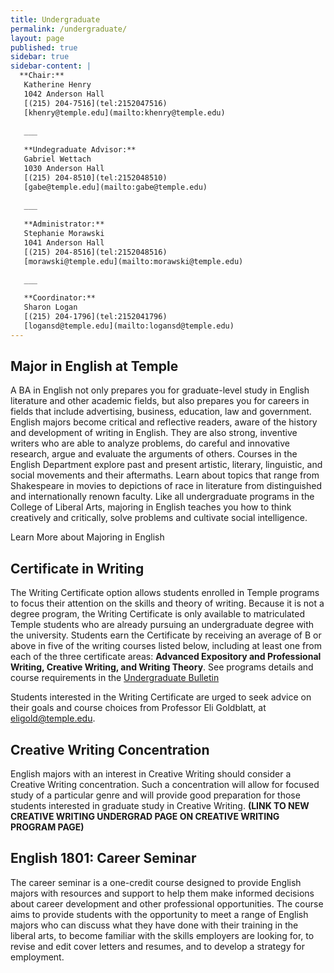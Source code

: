 ```yaml
---
title: Undergraduate
permalink: /undergraduate/
layout: page
published: true
sidebar: true
sidebar-content: |
  **Chair:**  
   Katherine Henry  
   1042 Anderson Hall  
   [(215) 204-7516](tel:2152047516)  
   [khenry@temple.edu](mailto:khenry@temple.edu)  
   
   ___
   
   **Undegraduate Advisor:**  
   Gabriel Wettach  
   1030 Anderson Hall  
   [(215) 204-8510](tel:2152048510)  
   [gabe@temple.edu](mailto:gabe@temple.edu)  
   
   ___
   
   **Administrator:**  
   Stephanie Morawski  
   1041 Anderson Hall   
   [(215) 204-8516](tel:2152048516)  
   [morawski@temple.edu](mailto:morawski@temple.edu)  
   
   ___

   **Coordinator:**  
   Sharon Logan      
   [(215) 204-1796](tel:2152041796)   
   [logansd@temple.edu](mailto:logansd@temple.edu)
---
```

## Major in English at Temple
A BA in English not only prepares you for graduate-level study in English literature and other academic fields, but also prepares you for careers in fields that include advertising, business, education, law and government. English majors become critical and reflective readers, aware of the history and development of writing in English. They are also strong, inventive writers who are able to analyze problems, do careful and innovative research, argue and evaluate the arguments of others. Courses in the English Department explore past and present
artistic, literary, linguistic, and social movements and their aftermaths. Learn about topics that range from Shakespeare in movies to depictions of race in literature from distinguished and internationally renown faculty. Like all undergraduate programs in the College of Liberal Arts, majoring in English teaches you how to think creatively and critically, solve problems and cultivate social intelligence. 

Learn More about Majoring in English

## Certificate in Writing
The Writing Certificate option allows students enrolled in Temple programs to focus their attention on the skills and theory of writing. Because it is not a degree program, the Writing Certificate is only available to matriculated Temple students who are already pursuing an undergraduate degree with the university. Students earn the Certificate by receiving an average of B or above in five of the writing courses listed below, including at least one from each of the three certificate areas: **Advanced Expository and Professional Writing, Creative Writing, and Writing Theory**. See programs details and course requirements in the [Undergraduate Bulletin](http://bulletin.temple.edu/undergraduate/liberal-arts/english/certificate-writing/.) 

Students interested in the Writing Certificate are urged to seek advice on their goals and course choices from Professor Eli Goldblatt, at [eligold@temple.edu](mailto:eligold@temple.edu).

## Creative Writing Concentration 
English majors with an interest in Creative Writing should consider a Creative Writing concentration. Such a concentration will allow for focused study of a particular genre and will provide good preparation for those students interested in graduate study in Creative Writing. **(LINK TO NEW CREATIVE WRITING UNDERGRAD PAGE ON CREATIVE WRITING PROGRAM PAGE)**

## English 1801: Career Seminar
The career seminar is a one-credit course designed to provide English majors with resources and support to help them make informed decisions about career development and other professional opportunities. The course aims to provide students with the opportunity to meet a range of English majors who can discuss what they have done with their training in the liberal arts, to become familiar with the skills employers are looking for, to revise and edit cover letters and resumes, and to develop a strategy for employment.



